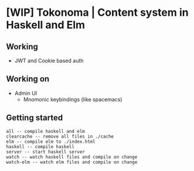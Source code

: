 # [WIP] Tokonoma | Content system in Haskell and Elm

## Working
* JWT and Cookie based auth

## Working on
* Admin UI
  * Mnomonic keybindings (like spacemacs)

## Getting started
```
all -- compile haskell and elm
clearcache -- remove all files in ./cache
elm -- compile elm to ./index.html
haskell -- compile haskell
server -- start haskell server
watch -- watch haskell files and compile on change
watch-elm -- watch elm files and compile on change
```
